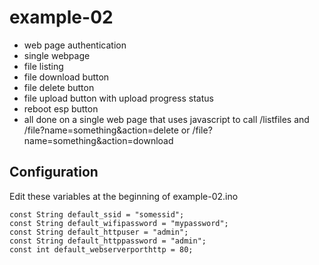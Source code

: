 # example-02

- web page authentication
- single webpage
- file listing
- file download button
- file delete button
- file upload button with upload progress status
- reboot esp button
- all done on a single web page that uses javascript to call /listfiles and /file?name=something&action=delete or /file?name=something&action=download

## Configuration
Edit these variables at the beginning of example-02.ino

```
const String default_ssid = "somessid";
const String default_wifipassword = "mypassword";
const String default_httpuser = "admin";
const String default_httppassword = "admin";
const int default_webserverporthttp = 80;
```
